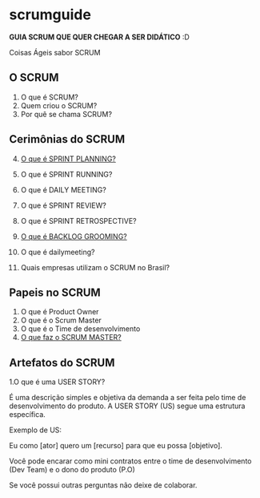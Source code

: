 # scrumguide

**GUIA SCRUM QUE QUER CHEGAR A SER DIDÁTICO** :D

Coisas Ágeis sabor SCRUM

O SCRUM
-------

1. O que é SCRUM?
2. Quem criou o SCRUM?
3. Por quê se chama SCRUM?

Cerimônias do SCRUM
--------------------

4. [O que é SPRINT PLANNING?](https://github.com/trevobr/scrumguide/blob/master/planning.md)
5. O que é SPRINT RUNNING?
6. O que é DAILY MEETING?
7. O que é SPRINT REVIEW?
8. O que é SPRINT RETROSPECTIVE? 
6. [O que é BACKLOG GROOMING?](https://github.com/trevobr/scrumguide/blob/master/backloggrooming.md)

8. O que é dailymeeting? 
9. Quais empresas utilizam o SCRUM no Brasil? 

Papeis no SCRUM
--------------------
1. O que é Product Owner
2. O que é o Scrum Master
3. O que é o Time de desenvolvimento
7. [O que faz o SCRUM MASTER?](https://github.com/trevobr/scrumguide/blob/master/scrumaster.md)

Artefatos do SCRUM
--------------------

1.O que é uma USER STORY? 

É uma descrição simples e objetiva da demanda a ser feita pelo time de desenvolvimento do produto. 
A USER STORY (US) segue uma estrutura específica. 

Exemplo de US:

Eu como [ator] quero um [recurso] para que eu possa [objetivo]. 

Você pode encarar como mini contratos entre o time de desenvolvimento (Dev Team) e o dono do produto (P.O)



Se você possui outras perguntas não deixe de colaborar.
